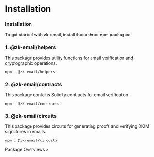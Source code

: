 # Installation

### **Installation**

To get started with zk-email, install these three npm packages:

### **1. @zk-email/helpers**

This package provides utility functions for email verification and cryptographic operations.

```
npm i @zk-email/helpers
```

### **2. @zk-email/contracts**

This package contains Solidity contracts for email verification.

```
npm i @zk-email/contracts
```

### **3. @zk-email/circuits**

This package provides circuits for generating proofs and verifying DKIM signatures in emails.

```
npm i @zk-email/circuits
```

Package Overviews >
